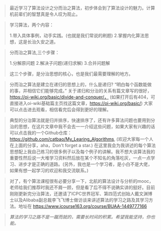 >最近学习了算法设计之分而治之算法，初步体会到了算法设计的魅力。计算机前辈们的智慧真是令人叹为观止。

>学习算法，两个内容：
>
>1.带入具体事例，动手实践。(也就是我们常说的刷题)
>2.掌握内化算法思想，这是长治久安之道。

>分而治之算法,三个步骤：
>
>   1.分解原问题
>   2.解决子问题(递归求解)
>   3.合并问题解
>
>这三个步骤，是分治思想的核心，也是我们最需要理解的地方。

>分而治之算法是建立在递归的思想上的，什么是递归? “明白每个函数能做的事，并相信它们能够完成。” 关于递归和分治的关系有篇文章写的很好，https://oi-wiki.org/basic/divide-and-conquer/， (如果打开后有404，可直接进入oi-wiki基础篇主页找这篇文章，https://oi-wiki.org/basic/) 大家可以点击进去观看，相信看完后会得到更好的理解。

>典型的分治算法就是归并排序，快速排序了，还有许多算法问题也要用到分治的思想，在这片文章中我不会去一一介绍这些问题，如果大家有兴趣的话可以点击我的一个Github仓库：https://github.com/catbao/My_Learing_Algorithms, (欢迎大家每一个人在上面的分享，aha，Don't forget a star.) 
>在这里我会为我讲述的每个算法思想配上我自己练习的很多例子以及每个例子的讲解。我不想大谈算法我的重要性然后说一大堆学习资料然后放在某个不知名的角落吃灰，一点一点学习、进步才是正确的道路。(另外，我也是一个学习者，是小白不是大佬，如果有想一起学习的欢迎和我交流联系。)

>对了，有个算法课程很有必要分享一下，北航的算法设计与分析的mooc，老师给我们推荐时我还不屑一顾，但是看了后不得不说确实讲的挺好。目前刚刚更新完分治算法，还邀请了ICPC世界冠军、第四范式创始人戴文渊博士以及Alibaba副总裁李飞飞博士做访谈来讲述算法的学习之路及其学习方法。地址在 https://www.icourse163.org/course/BUAA-1449777166

>*算法的学习之路不是一蹴而就的，需要长时间的积累。希望我能坚持，你也能。*